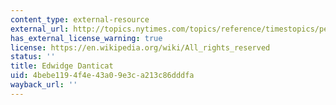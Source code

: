 ```yaml
---
content_type: external-resource
external_url: http://topics.nytimes.com/topics/reference/timestopics/people/d/edwidge_danticat/index.html
has_external_license_warning: true
license: https://en.wikipedia.org/wiki/All_rights_reserved
status: ''
title: Edwidge Danticat
uid: 4bebe119-4f4e-43a0-9e3c-a213c86dddfa
wayback_url: ''
---
```

